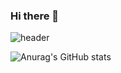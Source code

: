 ### Hi there 👋

![header](https://capsule-render.vercel.app/api?type=wave&color=gradient&height=200&section=header&text=WELCOME&fontColor=d6ace6%20render&fontSize=70)


![Anurag's GitHub stats](https://github-readme-stats.vercel.app/api?username=trevormoon&show_icons=true&theme=transparent)
